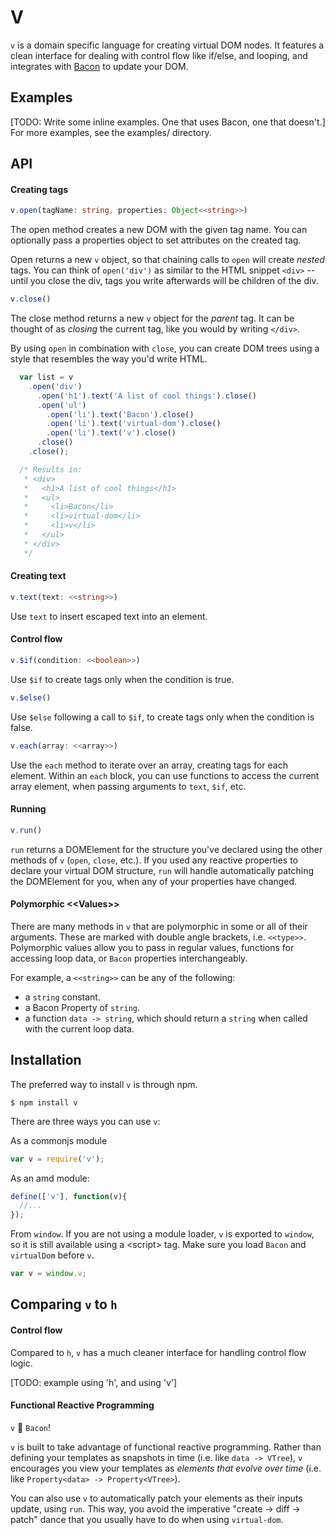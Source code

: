 # V

`v` is a domain specific language for creating virtual DOM nodes.
It features a clean interface for dealing with control flow like if/else, and looping,
and integrates with [Bacon](https://github.com/baconjs/bacon.js) to update your DOM.


## Examples

[TODO: Write some inline examples. One that uses Bacon, one that doesn't.]
For more examples, see the examples/ directory.


## API

#### Creating tags
```typescript
v.open(tagName: string, properties: Object<<string>>)
```
The open method creates a new DOM with the given tag name.
You can optionally pass a properties object to set attributes on the created tag.

Open returns a new `v` object, so that chaining calls to `open` will create *nested* tags.
You can think of `open('div')` as similar to the HTML snippet `<div>` --
until you close the div, tags you write afterwards will be children of the div.


```typescript
v.close()
```
The close method returns a new `v` object for the *parent* tag.
It can be thought of as *closing* the current tag, like you would by writing `</div>`.


By using `open` in combination with `close`, you can create DOM trees using a style that resembles the way you'd write HTML.
```javascript
  var list = v
    .open('div')
      .open('h1').text('A list of cool things').close()
      .open('ul')
        .open('li').text('Bacon').close()
        .open('li').text('virtual-dom').close()
        .open('li').text('v').close()
      .close()
    .close();

  /* Results in:
   * <div>
   *   <h1>A list of cool things</h1>
   *   <ul>
   *     <li>Bacon</li>
   *     <li>virtual-dom</li>
   *     <li>v</li>
   *   </ul>
   * </div>
   */
```


#### Creating text
```typescript
v.text(text: <<string>>)
```
Use `text` to insert escaped text into an element.


#### Control flow
```typescript
v.$if(condition: <<boolean>>)
```
Use `$if` to create tags only when the condition is true.


```typescript
v.$else()
```
Use `$else` following a call to `$if`, to create tags only when the condition is false.


```typescript
v.each(array: <<array>>)
```
Use the `each` method to iterate over an array, creating tags for each element.
Within an `each` block, you can use functions to access the current array element, when passing arguments to `text`, `$if`, etc.


#### Running
```typescript
v.run()
```

`run` returns a DOMElement for the structure you've declared using the other methods of `v` (`open`, `close`, etc.).
If you used any reactive properties to declare your virtual DOM structure, `run` will handle automatically patching the DOMElement for you, when any of your properties have changed.


#### Polymorphic &lt;&lt;Values&gt;&gt;
There are many methods in `v` that are polymorphic in some or all of their arguments.
These are marked with double angle brackets, i.e. `<<type>>`.
Polymorphic values allow you to pass in regular values, functions for accessing loop data, or `Bacon` properties interchangeably.

For example, a `<<string>>` can be any of the following:

* a `string` constant.
* a Bacon Property of `string`.
* a function `data -> string`, which should return a `string` when called with the current loop data.


## Installation
The preferred way to install `v` is through npm.
```
$ npm install v
```

There are three ways you can use `v`:

As a commonjs module
```javascript
var v = require('v');
```

As an amd module:
```javascript
define(['v'], function(v){
  //...
});
```

From `window`. If you are not using a module loader, `v` is exported to `window`, so it is still available using a &lt;script&gt; tag. Make sure you load `Bacon` and `virtualDom` before `v`.
```javascript
var v = window.v;
```


## Comparing `v` to `h`

#### Control flow
Compared to `h`, `v` has a much cleaner interface for handling control flow logic.

[TODO: example using 'h', and using 'v']

#### Functional Reactive Programming
`v` 💖 `Bacon`!

`v` is built to take advantage of functional reactive programming.
Rather than defining your templates as snapshots in time (i.e. like `data -> VTree`),
`v` encourages you view your templates as *elements that evolve over time* (i.e. like `Property<data> -> Property<VTree>`).

You can also use `v` to automatically patch your elements as their inputs update, using `run`.
This way, you avoid the imperative "create -> diff -> patch" dance that you usually have to do when using `virtual-dom`.
